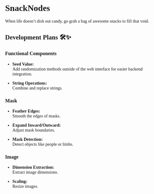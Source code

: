 <div style="font-family: 'Georgia', 'Times New Roman', Times, serif;">

# SnackNodes 🍿

When life doesn’t dish out candy, go grab a bag of awesome snacks to fill that void. 



## Development Plans 🛠️✨

### Functional Components
- **Seed Value:**  
  Add randomization methods outside of the web interface for easier backend integration.

- **String Operations:**  
  Combine and replace strings.

### Mask
- **Feather Edges:**  
  Smooth the edges of masks.

- **Expand Inward/Outward:**  
  Adjust mask boundaries.

- **Mask Detection:**  
  Detect objects like people or limbs.

### Image
- **Dimension Extraction:**  
  Extract image dimensions.

- **Scaling:**  
  Resize images.
